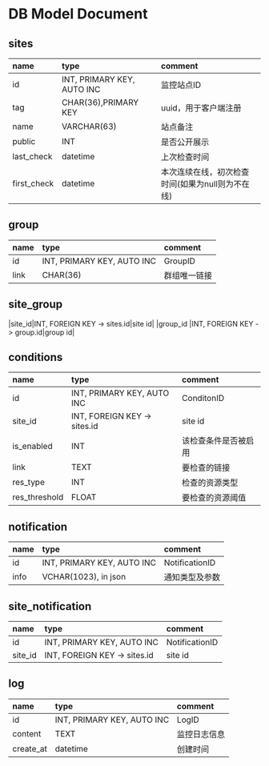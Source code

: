 # DB Model Document

## sites

|name|type|comment|
|:---|:---|:------|
|id |INT, PRIMARY KEY, AUTO INC |监控站点ID|
|tag |CHAR(36),PRIMARY KEY|uuid，用于客户端注册|
|name |VARCHAR(63)|站点备注 |
|public |INT |是否公开展示|
|last_check   |datetime|上次检查时间|
|first_check  |datetime|本次连续在线，初次检查时间(如果为null则为不在线)|

## group

|name|type|comment|
|:---|:---|:------|
|id |INT, PRIMARY KEY, AUTO INC |GroupID|
|link|CHAR(36)| 群组唯一链接|

## site_group

|site_id|INT, FOREIGN KEY -> sites.id|site id|
|group_id |INT, FOREIGN KEY -> group.id|group id|

## conditions

|name|type|comment|
|:---|:---|:------|
|id |INT, PRIMARY KEY, AUTO INC |ConditonID|
|site_id|INT, FOREIGN KEY -> sites.id|site id|
|is_enabled|INT|该检查条件是否被启用|
|link |TEXT|要检查的链接 |
|res_type|INT| 检查的资源类型|
|res_threshold|FLOAT|要检查的资源阈值|

## notification

|name|type|comment|
|:---|:---|:------|
|id |INT, PRIMARY KEY, AUTO INC |NotificationID|
|info|VCHAR(1023), in json|通知类型及参数|


## site_notification

|name|type|comment|
|:---|:---|:------|
|id |INT, PRIMARY KEY, AUTO INC |NotificationID|
|site_id|INT, FOREIGN KEY -> sites.id|site id|

## log
|name|type|comment|
|:---|:---|:------|
|id |INT, PRIMARY KEY, AUTO INC |LogID|
|content| TEXT|监控日志信息|
|create_at| datetime| 创建时间|